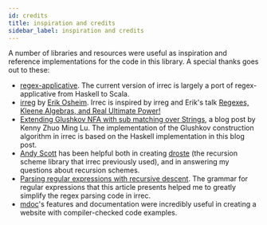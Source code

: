```yaml
---
id: credits
title: inspiration and credits
sidebar_label: inspiration and credits
---
```


A number of libraries and resources were useful as inspiration and reference implementations for the code in this library. A special thanks goes out to these:

- [regex-applicative](https://hackage.haskell.org/package/regex-applicative). The current version of irrec is largely a port of regex-applicative from Haskell to Scala.
- [irreg](https://github.com/non/irreg) by [Erik Osheim](https://github.com/non). Irrec is inspired by irreg and Erik's talk [Regexes, Kleene Algebras, and Real Ultimate Power!](https://vimeo.com/96644096)
- [Extending Glushkov NFA with sub matching over Strings](http://luzhuomi.blogspot.com/2012/06/extending-glushkov-nfa-with-sub.html), a blog post by Kenny Zhuo Ming Lu. The implementation of the Glushkov construction algorithm in irrec is based on the Haskell implementation in this blog post.
- [Andy Scott](https://github.com/andyscott) has been helpful both in creating [droste](https://github.com/andyscott/droste) (the recursion scheme library that irrec previously used), and in answering my questions about recursion schemes.
- [Parsing regular expressions with recursive descent](http://matt.might.net/articles/parsing-regex-with-recursive-descent/). The grammar for regular expressions that this article presents helped me to greatly simplify the regex parsing code in irrec.
- [mdoc](https://scalameta.org/mdoc/)'s features and documentation were incredibly useful in creating a website with compiler-checked code examples.
